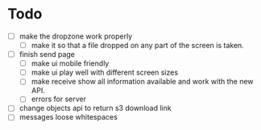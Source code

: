 # Todo

- [ ] make the dropzone work properly
  - [ ] make it so that a file dropped on any part of the screen is taken.
- [ ] finish send page
  - [ ] make ui mobile friendly
  - [ ] make ui play well with different screen sizes
  - [ ] make receive show all information available and work with the new API.
  - [ ] errors for server
- [ ] change objects api to return s3 download link
- [ ] messages loose whitespaces
